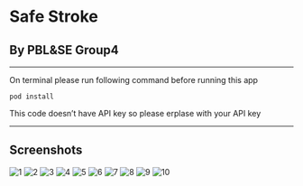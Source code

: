 # Safe Stroke
## By PBL&SE Group4
---

On terminal please run following command before running this app

```
pod install
```

This code doesn’t have API key so please erplase with your API key

---

## Screenshots
![1](https://raw.githubusercontent.com/IsseTommy/PBL_SE_group4_DUI/master/img/1.png)
![2](https://raw.githubusercontent.com/IsseTommy/PBL_SE_group4_DUI/master/img/2.png)
![3](https://raw.githubusercontent.com/IsseTommy/PBL_SE_group4_DUI/master/img/3.png)
![4](https://raw.githubusercontent.com/IsseTommy/PBL_SE_group4_DUI/master/img/4.png)
![5](https://raw.githubusercontent.com/IsseTommy/PBL_SE_group4_DUI/master/img/5.png)
![6](https://raw.githubusercontent.com/IsseTommy/PBL_SE_group4_DUI/master/img/6.png)
![7](https://raw.githubusercontent.com/IsseTommy/PBL_SE_group4_DUI/master/img/7.png)
![8](https://raw.githubusercontent.com/IsseTommy/PBL_SE_group4_DUI/master/img/8.png)
![9](https://raw.githubusercontent.com/IsseTommy/PBL_SE_group4_DUI/master/img/9.png)
![10](https://raw.githubusercontent.com/IsseTommy/PBL_SE_group4_DUI/master/img/10.png)
